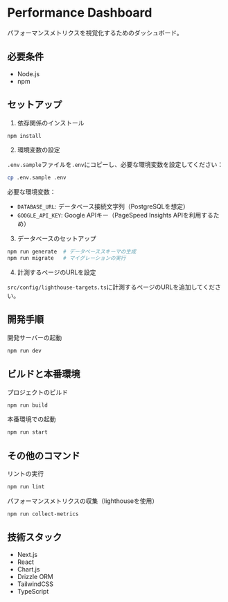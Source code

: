# Performance Dashboard

パフォーマンスメトリクスを視覚化するためのダッシュボード。

## 必要条件

- Node.js
- npm

## セットアップ

1. 依存関係のインストール

```bash
npm install
```

2. 環境変数の設定

`.env.sample`ファイルを`.env`にコピーし、必要な環境変数を設定してください：
```bash
cp .env.sample .env
```

必要な環境変数：
- `DATABASE_URL`: データベース接続文字列（PostgreSQLを想定）
- `GOOGLE_API_KEY`: Google APIキー（PageSpeed Insights APIを利用するため）

3. データベースのセットアップ

```bash
npm run generate  # データベーススキーマの生成
npm run migrate   # マイグレーションの実行
```

4. 計測するページのURLを設定

`src/config/lighthouse-targets.ts`に計測するページのURLを追加してください。

## 開発手順

開発サーバーの起動
```bash
npm run dev
```

## ビルドと本番環境

プロジェクトのビルド
```bash
npm run build
```

本番環境での起動
```bash
npm run start
```

## その他のコマンド

リントの実行
```bash
npm run lint
```

パフォーマンスメトリクスの収集（lighthouseを使用）
```bash
npm run collect-metrics
```

## 技術スタック

- Next.js
- React
- Chart.js
- Drizzle ORM
- TailwindCSS
- TypeScript